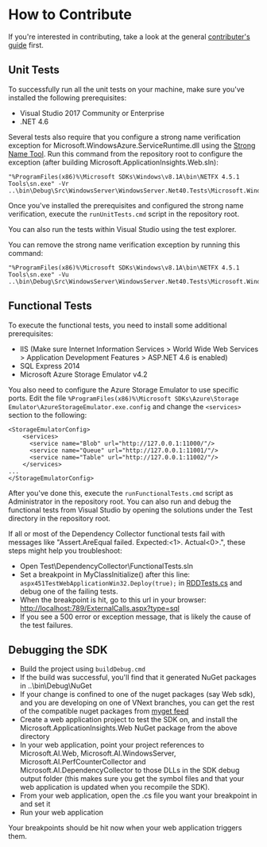 # How to Contribute

If you're interested in contributing, take a look at the general [contributer's guide](https://github.com/Microsoft/ApplicationInsights-Home/blob/master/CONTRIBUTING.md) first.

## Unit Tests

To successfully run all the unit tests on your machine, make sure you've installed the following prerequisites:

* Visual Studio 2017 Community or Enterprise
* .NET 4.6

Several tests also require that you configure a strong name verification exception for Microsoft.WindowsAzure.ServiceRuntime.dll using the [Strong Name Tool](https://msdn.microsoft.com/en-us/library/k5b5tt23(v=vs.110).aspx). Run this command from the repository root to configure the exception (after building Microsoft.ApplicationInsights.Web.sln):

    "%ProgramFiles(x86)%\Microsoft SDKs\Windows\v8.1A\bin\NETFX 4.5.1 Tools\sn.exe" -Vr ..\bin\Debug\Src\WindowsServer\WindowsServer.Net40.Tests\Microsoft.WindowsAzure.ServiceRuntime.dll
    
Once you've installed the prerequisites and configured the strong name verification, execute the ```runUnitTests.cmd``` script in the repository root.

You can also run the tests within Visual Studio using the test explorer.

You can remove the strong name verification exception by running this command:

    "%ProgramFiles(x86)%\Microsoft SDKs\Windows\v8.1A\bin\NETFX 4.5.1 Tools\sn.exe" -Vu ..\bin\Debug\Src\WindowsServer\WindowsServer.Net40.Tests\Microsoft.WindowsAzure.ServiceRuntime.dll
    
## Functional Tests

To execute the functional tests, you need to install some additional prerequisites:

* IIS (Make sure Internet Information Services > World Wide Web Services > Application Development Features > ASP.NET 4.6 is enabled)
* SQL Express 2014
* Microsoft Azure Storage Emulator v4.2

You also need to configure the Azure Storage Emulator to use specific ports. Edit the file ```%ProgramFiles(x86)%\Microsoft SDKs\Azure\Storage Emulator\AzureStorageEmulator.exe.config``` and change the ```<services>``` section to the following:

    <StorageEmulatorConfig>
        <services>
          <service name="Blob" url="http://127.0.0.1:11000/"/>
          <service name="Queue" url="http://127.0.0.1:11001/"/>
          <service name="Table" url="http://127.0.0.1:11002/"/>
        </services>
    ...
    </StorageEmulatorConfig>

After you've done this, execute the ```runFunctionalTests.cmd``` script as Administrator in the repository root. You can also run and debug the functional tests from Visual Studio by opening the solutions under the Test directory in the repository root.

If all or most of the Dependency Collector functional tests fail with messages like "Assert.AreEqual failed. Expected:<1>. Actual<0>.", these steps might help you troubleshoot:

* Open Test\DependencyCollector\FunctionalTests.sln
* Set a breakpoint in MyClassInitialize() after this line: ```aspx451TestWebApplicationWin32.Deploy(true);``` in [RDDTests.cs](https://github.com/Microsoft/ApplicationInsights-server-dotnet/blob/develop/Test/DependencyCollector/FunctionalTests/FuncTest/RDDTests.cs) and debug one of the failing tests.
* When the breakpoint is hit, go to this url in your browser: [http://localhost:789/ExternalCalls.aspx?type=sql](http://localhost:789/ExternalCalls.aspx?type=sql)
* If you see a 500 error or exception message, that is likely the cause of the test failures.

## Debugging the SDK

* Build the project using ```buildDebug.cmd``` 
* If the build was successful, you'll find that it generated NuGet packages in <repository root>\..\bin\Debug\NuGet
* If your change is confined to one of the nuget packages (say Web sdk), and you are developing on one of VNext branches, you can get the rest of the compatible nuget packages from [myget feed](https://www.myget.org/F/applicationinsights/)  
* Create a web application project to test the SDK on, and install the Microsoft.ApplicationInsights.Web NuGet package from the above directory
* In your web application, point your project references to Microsoft.AI.Web, Microsoft.AI.WindowsServer, Microsoft.AI.PerfCounterCollector and Microsoft.AI.DependencyCollector to those DLLs in the SDK debug output folder (this makes sure you get the symbol files and that your web application is updated when you recompile the SDK).
* From your web application, open the .cs file you want your breakpoint in and set it
* Run your web application

Your breakpoints should be hit now when your web application triggers them.
